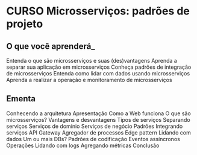 # CURSO Microsserviços: padrões de projeto


## O que você aprenderá_

Entenda o que são microsserviços e suas (des)vantagens
Aprenda a separar sua aplicação em microsserviços
Conheça padrões de integração de microsserviços
Entenda como lidar com dados usando microsserviços
Aprenda a realizar a operação e monitoramento de microsserviços

## Ementa

Conhecendo a arquitetura
Apresentação
Como a Web funciona
O que são microsserviços?
Vantagens e desvantagens
Tipos de serviços
Separando serviços
Serviços de domínio
Serviços de negócio
Padrões
Integrando serviços
API Gateway
Agregador de processos
Edge pattern
Lidando com dados
Um ou mais DBs?
Padrões de codificação
Eventos assíncronos
Operações
Lidando com logs
Agregando métricas
Conclusão